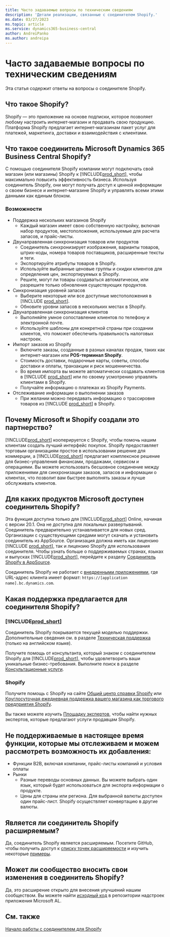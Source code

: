 ```yaml
---
title: Часто задаваемые вопросы по техническим сведениям
description: 'Детали реализации, связанные с соединителем Shopify.'
ms.date: 03/27/2023
ms.topic: article
ms.service: dynamics365-business-central
author: AndreiPanko
ms.author: andreipa
---
```


# <a name="faq-for-technical-details" />Часто задаваемые вопросы по техническим сведениям

Эта статья содержит ответы на вопросы о соединителе Shopify.

## <a name="what-is-shopify" />Что такое Shopify?

Shopify — это приложение на основе подписки, которое позволяет любому настроить интернет-магазин и продавать свою продукцию. Платформа Shopify предлагает интернет-магазинам пакет услуг для платежей, маркетинга, доставки и взаимодействия с клиентами.

## <a name="what-is-the-microsoft-dynamics-365-business-central-shopify-connector" />Что такое соединитель Microsoft Dynamics 365 Business Central Shopify?

С помощью соединителя Shopify компании могут подключать свой магазин (или магазины) Shopify к [!INCLUDE[prod_short](../includes/prod_short.md)], чтобы максимально повысить эффективность бизнеса. Используя соединитель Shopify, они могут получать доступ к ценной информации о своем бизнесе и интернет-магазине Shopify и управлять всеми этими данными как единым блоком.

### <a name="capabilities" />Возможности

- Поддержка нескольких магазинов Shopify
  - Каждый магазин имеет свою собственную настройку, включая набор продуктов, местоположения, используемые для расчета запасов, и прайс-листы.  
- Двунаправленная синхронизация товаров или продуктов
  - Соединитель синхронизирует изображения, варианты товаров, штрих-коды, номера товаров поставщиков, расширенные тексты и теги.  
  - Экспортируйте атрибуты товаров в Shopify.  
  - Используйте выбранные ценовые группы и скидки клиентов для определения цен, экспортируемых в Shopify.  
  - Решите, могут ли товары создаваться автоматически, или разрешите только обновления существующих продуктов.  
- Синхронизация уровней запасов
  - Выберите некоторые или все доступные местоположения в [!INCLUDE [prod_short](../includes/prod_short.md)].  
  - Обновите уровни запасов в нескольких местах в Shopify.  
- Двунаправленная синхронизация клиентов
  - Выполняйте умное сопоставление клиентов по телефону и электронной почте.  
  - Используйте шаблоны для конкретной страны при создании клиентов, что поможет обеспечить правильность налоговых настроек.  
- Импорт заказов из Shopify
  - Включите заказы, созданные в разных каналах продаж, таких как интернет-магазин или **POS-терминал Shopify**.
  - Стоимость доставки, подарочные карты, советы, способы доставки и оплаты, транзакции и риск мошенничества.  
  - Во время импорта вы можете автоматически создавать клиентов в [!INCLUDE [prod_short](../includes/prod_short.md)] или по своему усмотрению управлять клиентами в Shopify.  
  - Получайте информацию о платежах из Shopify Payments.
- Отслеживание информации о выполнении заказов
  - При желании можно передавать информацию о трассировке товаров из [!INCLUDE [prod_short](../includes/prod_short.md)] в Shopify.  

## <a name="why-did-microsoft-and-shopify-form-this-partnership" />Почему Microsoft и Shopify создали это партнерство?

[!INCLUDE[prod_short](../includes/prod_long.md)] кооперируется с Shopify, чтобы помочь нашим клиентам создать лучший интерфейс покупок. Shopify предоставляет торговым организациям простое в использовании решение для коммерции, а [!INCLUDE[prod_short](../includes/prod_short.md)] предлагает комплексное решение для бизнес-управления финансами, продажами, сервисом и операциями. Вы можете использовать бесшовное соединение между приложениями для синхронизации заказов, запасов и информации о клиентах, что позволит вам быстрее выполнять заказы и лучше обслуживать клиентов.

## <a name="which-microsoft-products-are-the-shopify-connector-available-for" />Для каких продуктов Microsoft доступен соединитель Shopify?

Эта функция доступна только для [!INCLUDE[prod_short](../includes/prod_short.md)] Online, начиная с версии 20.1. Она не доступна для локальных развертываний. Соединитель предварительно устанавливается для новых сред. Организации с существующими средами могут скачать и установить соединитель из AppSource. Организация должна иметь как лицензию [!INCLUDE [prod_short](../includes/prod_short.md)], так и лицензию Shopify для использования соединителя. Чтобы узнать больше о поддерживаемых странах, языках и выпусках [!INCLUDE[prod_short](../includes/prod_short.md)], перейдите к разделу [Соединитель Shopify в AppSource](https://go.microsoft.com/fwlink/?linkid=2196238).

Соединитель Shopify не работает с [внедренными приложениями](/dynamics365/business-central/dev-itpro/deployment/embed-app-overview), где URL-адрес клиента имеет формат: `https://[application name].bc.dynamics.com`.

## <a name="what-support-is-offered-for-the-shopify-connector" />Какая поддержка предлагается для соединителя Shopify?

### [!INCLUDE[prod_short](../includes/prod_short.md)]

Соединитель Shopify покрывается текущей моделью поддержки. Дополнительные сведения см. в разделе [Техническая поддержка](/dynamics365/business-central/dev-itpro/administration//manage-technical-support) (только на английском языке).

Получите помощь от консультанта, который знаком с соединителем Shopify для [!INCLUDE[prod_short](../includes/prod_short.md)], чтобы удовлетворить ваши уникальные бизнес-требования. Выполните поиск в разделе [Консультационные услуги](https://aka.ms/BCShopifyConsultant).

### <a name="shopify" />Shopify

Получите помощь с Shopify на сайте [Общий центр справки Shopify](https://help.shopify.com/) или [Круглосуточная ежедневная поддержка вашего магазина как торгового предприятия Shopify](https://help.shopify.com/questions#/).

Вы также можете изучить [Площадку экспертов](https://experts.shopify.com/), чтобы найти нужных экспертов, которые предлагают услуги продавцам Shopify.

## <a name="currently-unsupported-features-however-were-tracking-them-and-may-consider-adding-them" />Не поддерживаемые в настоящее время функции, которые мы отслеживаем и можем рассмотреть возможность их добавления:

- Функции B2B, включая компании, прайс-листы компаний и условия оплаты
- Рынки
  - Разные переводы основных данных. Вы можете выбрать один язык, который будет использоваться для экспорта информации о продукте.
  - Цены для страны или региона. Для выбранной валюты доступен один прайс-лист. Shopify осуществляет конвертацию в другие валюты.

## <a name="is-the-shopify-connector-extensible" />Является ли соединитель Shopify расширяемым?

Да, соединитель Shopify является расширяемым. Посетите GitHub, чтобы получить доступ к [списку точек расширяемости](https://github.com/microsoft/ALAppExtensions/tree/main/Apps/W1/Shopify) и изучить некоторые [примеры](https://github.com/microsoft/ALAppExtensions/blob/main/Apps/W1/Shopify/extensibility_examples.md).

## <a name="is-the-shopify-connector-open-for-contribution" />Может ли сообщество вносить свои изменения в соединитель Shopify?

Да, это расширение открыто для внесения улучшений нашим сообществом. Вы можете найти [исходный код](https://github.com/microsoft/ALAppExtensions/tree/main/Apps/W1/Shopify) в репозитории надстроек приложения Microsoft AL.

## <a name="see-also" />См. также

[Начало работы с соединителем для Shopify](get-started.md)  
